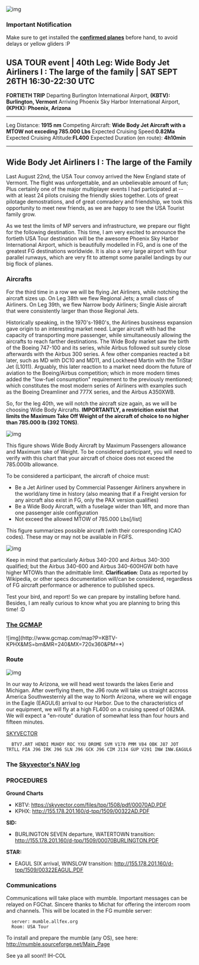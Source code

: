 ![img](http://i60.tinypic.com/2lw4rb5.png)

<b><h3>Important Notification</h2></b>

Make sure to get installed the <a href="http://www.thejabberwocky.net/viewtopic.php?f=8&t=3&start=20#p662"><b>confirmed planes</b></a> before hand, to avoid delays or yellow gliders :P

<b><h2>USA TOUR event | 40th Leg: Wide Body Jet Airliners I : The large of the family | SAT SEPT 26TH 16:30-22:30 UTC </h2></b>

<b>FORTIETH  TRIP</b>
Departing Burlington International Airport, <b> (KBTV): Burlington, Vermont</b>
Arriving Phoenix Sky Harbor International Airport, <b> (KPHX): Phoenix, Arizona</b>

*************************************************************************************************************************
Leg Distance: <b>1915 nm</b>
Competing Aircraft: <b>Wide Body Jet Aircraft with a MTOW not exceding 785.000 Lbs</b>
Expected Cruising Speed:<b>0.82Ma</b>
Expected Cruising Altitude:<b>FL400</b>
Expected Duration (en route):  <b>4h10min</b>
**************************************************************************************************************************

<b><h2>Wide Body Jet Airliners I : The large of the Family</h2></b>

Last August 22nd, the USA Tour convoy arrived the New England state of Vermont. The flight was unforgettable, and an unbelievable amount of fun; Plus certainly one of the major multiplayer events I had participated at -- with at least 24  pilots cruising the friendly skies together. Lots of great pilotage demostrations, and of great comradery and friendship, we took this opportunity to meet new friends, as we are happy to see the USA Tourist family grow.

As we test the limits of MP servers and infrastructure, we prepare our flight for the following destination. This time, I am very excited to announce the fortieth USA Tour destination will be the awesome Phoenix Sky Harbor International Airport, which is beautifully modelled in FG, and is one of the greatest FG destinations worldwide. It is also a very large airport with four parallel runways, which are very fit to attempt some parallel landings by our big flock of planes. 

<h3>Aircrafts</h3>

For the third time in a row we will be flying Jet Airliners, while notching the aircraft sizes up. On Leg 38th we flew Regional Jets; a small class of Airliners. On Leg 39th, we flew Narrow body Airliners; Single Aisle aircraft that were consistently larger than those Regional Jets.

Historically speaking, in the 1970's-1980's, the Airlines bussiness expansion gave origin to an interesting market need. Larger aircraft with had the capacity of transporting more passenger, while simultaneously allowing the aircrafts to reach farther destinations. The Wide Body market saw the birth of the Boeing 747-100 and its series, while Airbus followed suit surely close afterwards with the Airbus 300 series. A few other companies reacted a bit later, such as MD with DC10 and MD11, and Lockheed Martin with the TriStar Jet (L1011). Arguably, this later reaction to a market need doom the future of aviation to the Boeing/Airbus competition; which in more modern times added the "low-fuel consumption" requirement to the previously mentioned; which constitutes the most modern series of Airliners with examples such as the Boeing Dreamliner and 777X series, and the Airbus A350XWB. 

So, for the leg 40th, we will notch the aircraft size again, as we will be choosing Wide Body Aircrafts. <b>IMPORTANTLY, a restricition exist that limits the Maximum Take Off Weight of the aircraft of choice to no higher than 785.000 lb (392 TONS)</b>.

![img](http://i62.tinypic.com/1zx03yp.png)

This figure shows Wide Body Aircraft by Maximum Passengers allowance and Maximum take of Weight. To be considered participant, you will need to verify with this chart that your aircraft of choice does not exceed the 785.000lb allowance.

To be considered a participant, the aircraft of choice must:

* Be a Jet Airliner used by Commercial Passenger Airliners anywhere in the world/any time in history (also meaning that if a Freight version for any aircraft also exist in FG, only the PAX version qualifies)
* Be a Wide Body Aircraft, with a fuselage wider than 16ft, and more than one passenger aisle configuration
* Not exceed the allowed MTOW of 785.000 Lbs[/list]

This figure summarizes possible aircraft (with their corresponding ICAO codes). These may or may not be available in FGFS.

![img](http://i57.tinypic.com/24eq72o.png)

Keep in mind that particularly Airbus 340-200 and Airbus 340-300 qualified; but the Airbus 340-600 and Airbus 340-600HGW both have higher MTOWs than the admittable limit.
<b>Clarification</b>: Data as reported by Wikipedia, or other specs documentation will/can be considered, regardless of FG aircraft performance or adherence to published specs.

Test your bird, and report! So we can prepare by installing before hand. Besides, I am really curious to know what you are planning to bring this time! :D

<h3><a href="http://www.gcmap.com/mapui?P=KBTV-KPHX&MS=wls&DU=nm&SG=0.82&SU=mach">The GCMAP</a></h3>
![img](http://www.gcmap.com/map?P=KBTV-KPHX&MS=bm&MR=240&MX=720x360&PM=*)

<h3>Route</h3>

![img](http://i62.tinypic.com/2wn49ok.png)

In our way to Arizona, we will head west towards the lakes Eerie and Michigan. After overflying them, the J96 route will take us straight accross America Southwesternly all the way to North Arizona, where we will engage in the Eagle (EAGUL6) arrival to our Harbor.
Due to the characteristics of our equipment, we will fly at a high FL400 on a cruising speed of 082MA. We will expect a "en-route" duration of somewhat less than four hours and fifteen minutes.

<a href="https://skyvector.com/?ll=40.80536657211129,-100.87744625637802&chart=304&zoom=11&fpl=M082F400%20KBTV%20ART%20HENDI%20MUHDY%20ROC%20YXU%20DROME%20SVM%20V170%20PMM%20V84%20OBK%20J87%20JOT%20TRTLL%20PIA%20J96%20IRK%20J96%20SLN%20J96%20GCK%20J96%20CIM%20J134%20GUP%20V291%20INW%20EAGUL6%20KPHX">SKYVECTOR</a>


      BTV7.ART HENDI MUHDY ROC YXU DROME SVM V170 PMM V84 OBK J87 JOT TRTLL PIA J96 IRK J96 SLN J96 GCK J96 CIM J134 GUP V291 INW INW.EAGUL6


<h3>The <a href="https://github.com/IAHM-COL/USATour-Screenshots/blob/master/USATour40-KBTVKPHX/navlog.pdf">Skyvector's NAV log</a></h3>

<h3>PROCEDURES</h3>

<b>Ground Charts</b>


* KBTV:  https://skyvector.com/files/tpp/1508/pdf/00070AD.PDF
* KPHX:  http://155.178.201.160/d-tpp/1509/00322AD.PDF

<b>SID:</b>


* BURLINGTON SEVEN departure, WATERTOWN transition: http://155.178.201.160/d-tpp/1509/00070BURLINGTON.PDF

<b>STAR:</b>


* EAGUL SIX arrival, WINSLOW transition: http://155.178.201.160/d-tpp/1509/00322EAGUL.PDF

<h3>Communications</h3>

Communications will take place with mumble. Important messages can be relayed on FGChat.
Sincere thanks to Michat for offering the intercom room and channels. This will be located in the FG mumble server:


      server: mumble.allfex.org
      Room: USA Tour


To install and prepare the mumble (any OS), see here:
http://mumble.sourceforge.net/Main_Page

See ya all soon!! 
IH-COL